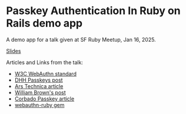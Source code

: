 # Passkey Authentication In Ruby on Rails demo app

A demo app for a talk given at SF Ruby Meetup, Jan 16, 2025.

[Slides](https://docs.google.com/presentation/d/1cWArcQ7o2RD6OjugWjVepo9tS1skAo1eYvboHjIBIqI/edit?usp=sharing)

Articles and Links from the talk:
- [W3C WebAuthn standard](https://www.w3.org/TR/webauthn/)
- [DHH Passkeys post](https://world.hey.com/dhh/passwords-have-problems-but-passkeys-have-more-95285df9)
- [Ars Technica article](https://arstechnica.com/security/2024/12/passkey-technology-is-elegant-but-its-most-definitely-not-usable-security/)
- [William Brown's post](https://fy.blackhats.net.au/blog/2024-04-26-passkeys-a-shattered-dream/)
- [Corbado Passkey article](https://www.corbado.com/blog/passkey-implementation-pitfalls-misconceptions-unknowns)
- [webauthn-ruby gem](https://github.com/cedarcode/webauthn-ruby)
